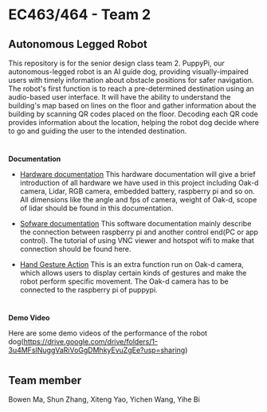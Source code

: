# EC463/464 - Team 2
## Autonomous Legged Robot
This repository is for the senior design class team 2. PuppyPi, our autonomous-legged robot is an AI guide dog, providing visually-impaired users with timely information about obstacle positions for safer navigation. The robot's first function is to reach a pre-determined destination using an audio-based user interface. It will have the ability to understand the building's map based on lines on the floor and gather information about the building by scanning QR codes placed on the floor. Decoding each QR code provides information about the location, helping the robot dog decide where to go and guiding the user to the intended destination.

#

**Documentation**

* [Hardware documentation](https://github.com/PicassoEEA/legged_robot/tree/main/Hardware_Info)
 This hardware documentation will give a brief introduction of all hardware we have used in this project including Oak-d camera, Lidar, RGB camera, embedded battery, raspberry pi and so on. All dimensions like the angle and fps of camera, weight of Oak-d, scope of lidar should be found in this documentation. 

* [Sofware documentation](https://github.com/PicassoEEA/legged_robot/tree/main/Software_Info)
 This software documentation mainly describe the connection between raspberry pi and another control end(PC or app control). The tutorial of using VNC viewer and hotspot wifi to make that connection should be found here.
* [Hand Gesture Action](https://github.com/PicassoEEA/legged_robot/tree/main/Hand_Gesture_Action)
 This is an extra function run on Oak-d camera, which allows users to display certain kinds of gestures and make the robot perform specific movement. The Oak-d camera has to be connected to the raspberry pi of puppypi.

#

**Demo Video**

Here are some demo videos of the performance of the robot dog(https://drive.google.com/drive/folders/1-3u4MFsINuggVaRiVoGgDMhkyEvuZgEe?usp=sharing)

#


## Team member
Bowen Ma, Shun Zhang, Xiteng Yao, Yichen Wang, Yihe Bi
